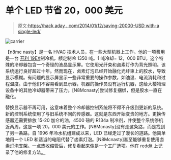 # 单个 LED 节省 20，000 美元

> 原文:[https://hack aday . com/2014/01/12/saving-20000-USD with-a single-led/](https://hackaday.com/2014/01/12/saving-20000-usd-with-a-single-led/)

![carrier](../Images/4cc017d4ecabee6922a6477ca9efc04a.png)

【n8mc nasty】是一名 HVAC 技术人员，在一些大型机器上工作。他的一项费用是一台 [开利 19EX](http://imgur.com/a/IzqYi)制冷机，额定制冷 1350 吨。1 吨冷却= 12，000 BTU。这个特殊的冷却器包含一个奇怪的液晶显示屏。它使用光纤束和卤素灯作为背光照明。该系统运行良好超过十年。然而现在，卤素灯泡已经开始融化光纤束上的胶水，导致显示模糊。有问题的显示屏显示一些非常重要的操作参数，如油温、电流消耗和过程温度。由于他们不容易看到显示器，机器的操作员没有运行机器，这给大楼物理设备中的其他冷却器带来了压力。[N8Mcnasty]尝试修复捆绑，但是胶水一直在融化。

替换显示器不再可用，这意味着整个冷却器控制系统将不得不升级到更新的系统。新的控制系统使用了与旧系统不同的传感器。这就是东西开始变贵的地方。更换传感器还需要排放 15-20 加仑的油，4500 磅的 R134a 制冷剂，并使整个系统停机近两周，这是一项 20，000 美元的工作。[N8Mcnasty]没有走这条路，而是找到了另一条路。自 1996 年冷水机组建成以来，LED 已经走过了漫长的道路。他简单地用一个 LED 和适当的电阻代替了卤素灯泡。[N8Mcnasty]甚至能够重复使用卤素灯泡支架。一点热收缩管后，修复看起来像是一个工厂选项。他在 reddit 上记录了他的修复方法[。](http://www.reddit.com/r/techsupportmacgyver/comments/1ujl1w/upgraded_an_old_fiber_optic_display_from_halogen/)